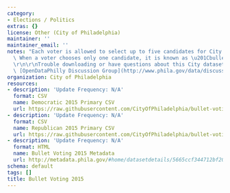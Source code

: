 ```yaml
---
category:
- Elections / Politics
extras: {}
license: Other (City of Philadelphia)
maintainer: ''
maintainer_email: ''
notes: "Each voter is allowed to select up to five candidates for City Council At-Large.\
  \ When a voter chooses only one candidate, it is known as \u201Cbullet voting.\u201D\
  \r\n\r\nTrouble downloading or have questions about this City dataset? Visit the\
  \ [OpenDataPhilly Discussion Group](http://www.phila.gov/data/discuss/)"
organization: City of Philadelphia
resources:
- description: 'Update Frequency: N/A'
  format: CSV
  name: Democratic 2015 Primary CSV
  url: https://raw.githubusercontent.com/CityOfPhiladelphia/bullet-voting/gh-pages/data/Democratic%20Bullet%20Voting.csv
- description: 'Update Frequency: N/A'
  format: CSV
  name: Republican 2015 Primary CSV
  url: https://raw.githubusercontent.com/CityOfPhiladelphia/bullet-voting/gh-pages/data/Republican%20Bullet%20Voting.csv
- description: 'Update Frequency: N/A'
  format: HTML
  name: Bullet Voting 2015 Metadata
  url: http://metadata.phila.gov/#home/datasetdetails/5665ccf344712bf204624362/
schema: default
tags: []
title: Bullet Voting 2015
---
```

